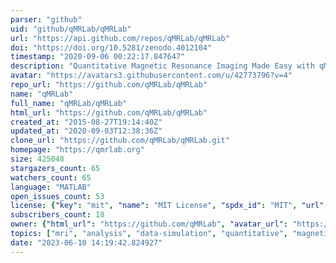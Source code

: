 ```yaml
---
parser: "github"
uid: "github/qMRLab/qMRLab"
url: "https://api.github.com/repos/qMRLab/qMRLab"
doi: "https://doi.org/10.5281/zenodo.4012104"
timestamp: "2020-09-06 00:22:17.847647"
description: "Quantitative Magnetic Resonance Imaging Made Easy with qMRLab: a Software for Data Simulation, Analysis and Visualization"
avatar: "https://avatars3.githubusercontent.com/u/42773796?v=4"
repo_url: "https://github.com/qMRLab/qMRLab"
name: "qMRLab"
full_name: "qMRLab/qMRLab"
html_url: "https://github.com/qMRLab/qMRLab"
created_at: "2015-08-27T19:14:40Z"
updated_at: "2020-09-03T12:38:36Z"
clone_url: "https://github.com/qMRLab/qMRLab.git"
homepage: "https://qmrlab.org"
size: 425048
stargazers_count: 65
watchers_count: 65
language: "MATLAB"
open_issues_count: 53
license: {"key": "mit", "name": "MIT License", "spdx_id": "MIT", "url": "https://api.github.com/licenses/mit", "node_id": "MDc6TGljZW5zZTEz"}
subscribers_count: 18
owner: {"html_url": "https://github.com/qMRLab", "avatar_url": "https://avatars3.githubusercontent.com/u/42773796?v=4", "login": "qMRLab", "type": "Organization"}
topics: ["mri", "analysis", "data-simulation", "quantitative", "magnetization", "relaxometry", "mapping"]
date: "2023-06-10 14:19:42.824927"
---
```

